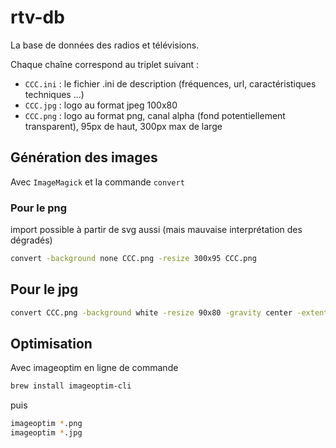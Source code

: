 # rtv-db

La base de données des radios et télévisions.

Chaque chaîne correspond au triplet suivant :

- `CCC.ini` : le fichier .ini de description (fréquences, url, caractéristiques techniques ...)
- `CCC.jpg` : logo au format jpeg 100x80
- `CCC.png` : logo au format png, canal alpha (fond potentiellement transparent), 95px de haut, 300px max de large

## Génération des images

Avec `ImageMagick` et la commande `convert`

### Pour le png

import possible à partir de svg aussi (mais mauvaise interprétation des dégradés)

```bash
convert -background none CCC.png -resize 300x95 CCC.png
```

## Pour le jpg

```bash
convert CCC.png -background white -resize 90x80 -gravity center -extent 100x80 CCC.jpg
```

## Optimisation

Avec imageoptim en ligne de commande

```bash
brew install imageoptim-cli
```

puis

```bash
imageoptim *.png
imageoptim *.jpg
```
